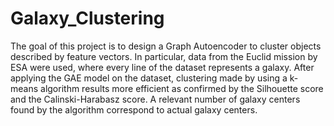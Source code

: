 # Galaxy_Clustering
The goal of this project is to design a Graph Autoencoder to cluster objects described by feature vectors. In particular, data from the Euclid mission by ESA were used, where every line of the dataset represents a galaxy. 
After applying the GAE model on the dataset, clustering made by using a k-means algorithm results more efficient as confirmed by the Silhouette score and the Calinski-Harabasz score.
A relevant number of galaxy centers found by the algorithm correspond to actual galaxy centers.
